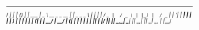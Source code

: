   ____    _   _       _          ____                   _           
 / ___|  | | (_)   __| |   ___  |  _ \    __ _   _ __  | |_   _   _ 
 \___ \  | | | |  / _` |  / _ \ | |_) |  / _` | | '__| | __| | | | |
  ___) | | | | | | (_| | |  __/ |  __/  | (_| | | |    | |_  | |_| |
 |____/  |_| |_|  \__,_|  \___| |_|      \__,_| |_|     \__|  \__, |
                                                              |___/ 




